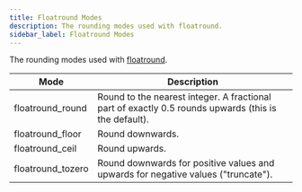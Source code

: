 ```yaml
---
title: Floatround Modes
description: The rounding modes used with floatround.
sidebar_label: Floatround Modes
---
```


The rounding modes used with [floatround](../functions/floatround.md).

| Mode              | Description                                                                                          |
| ----------------- | ---------------------------------------------------------------------------------------------------- |
| floatround_round  | Round to the nearest integer. A fractional part of exactly 0.5 rounds upwards (this is the default). |
| floatround_floor  | Round downwards.                                                                                     |
| floatround_ceil   | Round upwards.                                                                                       |
| floatround_tozero | Round downwards for positive values and upwards for negative values ("truncate").                    |
